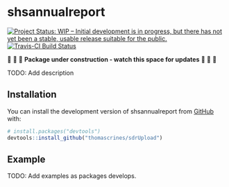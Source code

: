 
<!-- README.md is generated from README.Rmd. Please edit that file -->

# shsannualreport

<!-- badges: start -->

[![Project Status: WIP – Initial development is in progress, but there
has not yet been a stable, usable release suitable for the
public.](https://www.repostatus.org/badges/latest/wip.svg)](https://www.repostatus.org/#wip)
[![Travis-CI Build
Status](https://api.travis-ci.org/thomascrines/sdrUpload.svg?branch=master)](https://travis-ci.org/thomascrines/sdrUpload)
<!-- badges: end -->

:construction: :construction: :construction: **Package under
construction - watch this space for updates** :construction:
:construction: :construction:

TODO: Add description

## Installation

You can install the development version of shsannualreport from
[GitHub](https://github.com/) with:

``` r
# install.packages("devtools")
devtools::install_github("thomascrines/sdrUpload")
```

## Example

TODO: Add examples as packages develops.
